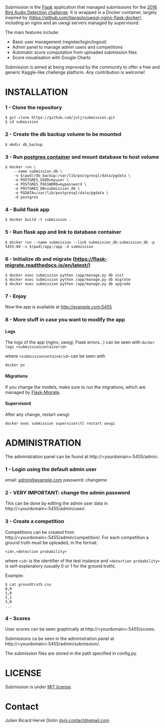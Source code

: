 Submission is the [Flask](http://flask.pocoo.org/) application that managed submissions for the [2016 Bird Audio Detection challenge](http://machine-listening.eecs.qmul.ac.uk/bird-audio-detection-challenge/). 
It is wrapped in a Docker container, largely inspired by (https://github.com/tiangolo/uwsgi-nginx-flask-docker), including an nginx and an uwsgi servers managed by supervisord.

The main features include:
* Basic user management (register/login/logout)
* Admin panel to manage admin users and competitions
* Automatic score computation from uploaded submission files
* Score visualisation with Google Charts

Submission is aimed at being improved by the community to offer a free and generic Kaggle-like challenge platform. Any contribution is welcome!

# INSTALLATION
 
### 1 - Clone the repository
```
$ git clone https://github.com/julj/submission.git
$ cd submission
```
 
### 2 - Create the db backup volume to be mounted
`$ mkdir db_backup`

### 3 - Run [postgres container](https://hub.docker.com/_/postgres/) and mount database to host volume
```
$ docker run \
    --name submission_db \
    -v $(pwd)/db_backup:/var/lib/postgresql/data/pgdata \
    -e POSTGRES_USER=myuser \
    -e POSTGRES_PASSWORD=mypassword \
    -e POSTGRES_DB=submission_db \
    -e PGDATA=/var/lib/postgresql/data/pgdata \
    -d postgres
```
 
### 4 - Build flask app
`$ docker build -t submission .`
 
### 5 - Run flask app and link to database container
`$ docker run --name submission --link submission_db:submission_db -p 5455:80 -v $(pwd)/app:/app -d submission`
 
### 6 - Initialize db and migrate (https://flask-migrate.readthedocs.io/en/latest/)
```
$ docker exec submission python /app/manage.py db init
$ docker exec submission python /app/manage.py db migrate
$ docker exec submission python /app/manage.py db upgrade
```
 
### 7 - Enjoy
Now the app is available at http://example.com:5455

### 8 - More stuff in case you want to modify the app

#### Logs
The logs of the app (nginx, uwsgi, Flask errors...) can be seen with
`docker logs <submissioncontainerid>`

where `<submissioncontainerid>` can be seen with

`docker ps`

#### Migrations
If you change the models, make sure to run the migrations, which are managed by [Flask-Migrate](https://flask-migrate.readthedocs.io/en/latest/).

#### Supervisord
After any change, restart uwsgi:

`docker exec submission supervisorctl restart uwsgi`

 
# ADMINISTRATION
 
 The administration panel can be found at http://&lt;yourdomain&gt;:5455/admin.
 
### 1 - Login using the default admin user
email: admin@example.com
password: changeme
 
### 2 - VERY IMPORTANT: change the admin password

This can be done by editing the admin user data in http://&lt;yourdomain&gt;:5455/admin/user/.
 
### 3 - Create a competition
Competitions can be created from http://&lt;yourdomain&gt;:5455/admin/competition/. 
For each competition a ground truth must be uploaded, in the format: 
 
`<id>,<detection probability> `
 
where `<id>` is the identifier of the test instance and `<detection probability>` is self-explanatory (usually 0 or 1 for the ground truth). 
 
Example: 
 
```
$ cat groundtruth.csv
0,0 
1,0 
2,1 
3,0 
...
```

### 4 - Scores
User scores can be seen graphically at http://&lt;yourdomain&gt;:5455/scores.

Submissions ca be seen in the administration panel at http://&lt;yourdomain&gt;:5455/admin/submission/.

The submission files are stored in the path specified in config.py.

# LICENSE

Submission is under [MIT license](https://en.wikipedia.org/wiki/MIT_License).

# Contact

Julien Ricard
Hervé Glotin
dyni.contact@gmail.com
